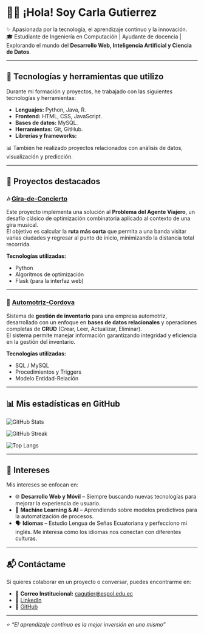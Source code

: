 # 👩‍💻 ¡Hola! Soy Carla Gutierrez  

✨ Apasionada por la tecnología, el aprendizaje continuo y la innovación.  
🎓 Estudiante de Ingeniería en Computación | Ayudante de docencia | Explorando el mundo del **Desarrollo Web, Inteligencia Artificial y Ciencia de Datos**.  

---

## 🚀 Tecnologías y herramientas que utilizo  

Durante mi formación y proyectos, he trabajado con las siguientes tecnologías y herramientas:  

- **Lenguajes:** Python, Java, R. 
- **Frontend:** HTML, CSS, JavaScript.
- **Bases de datos:** MySQL.
- **Herramientas:** Git, GitHub.
- **Librerías y frameworks:**

📊 También he realizado proyectos relacionados con análisis de datos, visualización y predicción.  

---

## 🌟 Proyectos destacados  

### 🎶 [Gira-de-Concierto](https://github.com/leno-mpm/Gira-de-Concierto)  
Este proyecto implementa una solución al **Problema del Agente Viajero**, un desafío clásico de optimización combinatoria aplicado al contexto de una gira musical.  
El objetivo es calcular la **ruta más corta** que permita a una banda visitar varias ciudades y regresar al punto de inicio, minimizando la distancia total recorrida.  

**Tecnologías utilizadas:**  
- Python  
- Algoritmos de optimización  
- Flask (para la interfaz web)  

---

### 🚗 [Automotriz-Cordova](https://github.com/leno-mpm/Automotriz-Cordova)  
Sistema de **gestión de inventario** para una empresa automotriz, desarrollado con un enfoque en **bases de datos relacionales** y operaciones completas de **CRUD** (Crear, Leer, Actualizar, Eliminar).  
El sistema permite manejar información garantizando integridad y eficiencia en la gestión del inventario.  

**Tecnologías utilizadas:**  
- SQL / MySQL  
- Procedimientos y Triggers  
- Modelo Entidad-Relación  

---

## 📊 Mis estadísticas en GitHub  

![GitHub Stats](https://github-readme-stats.vercel.app/api?username=carlagutierrezc&show_icons=true&theme=tokyonight&custom_title=Carla%20Gutierrez%20%E2%80%94%20GitHub%20Stats&cache_seconds=7200&v=1)

![GitHub Streak](https://github-readme-streak-stats.herokuapp.com/?user=carlagutierrezc&theme=tokyonight)  

![Top Langs](https://github-readme-stats.vercel.app/api/top-langs/?username=carlagutierrezc&layout=compact&theme=tokyonight)  

---

## 🎯 Intereses  

Mis intereses se enfocan en:  

- 🌐 **Desarrollo Web y Móvil** – Siempre buscando nuevas tecnologías para mejorar la experiencia de usuario.  
- 🤖 **Machine Learning & AI** – Aprendiendo sobre modelos predictivos para la automatización de procesos.  
- 🗣️ **Idiomas** – Estudio Lengua de Señas Ecuatoriana y perfecciono mi inglés. Me interesa cómo los idiomas nos conectan con diferentes culturas.  

---

## 📬 Contáctame  

Si quieres colaborar en un proyecto o conversar, puedes encontrarme en:  

- 📧 **Correo Institucional:** cagutier@espol.edu.ec  
- 💼 [LinkedIn](https://www.linkedin.com/in/carlagutierrez)  
- 🐙 [GitHub](https://github.com/carlagutierrezc)  

---

⭐ *“El aprendizaje continuo es la mejor inversión en uno mismo”*  

